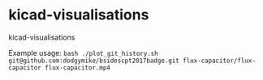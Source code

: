 # kicad-visualisations
kicad-visualisations

Example usage:
`bash ./plot_git_history.sh git@github.com:dodgymike/bsidescpt2017badge.git flux-capacitor/flux-capacitor flux-capacitor.mp4`

